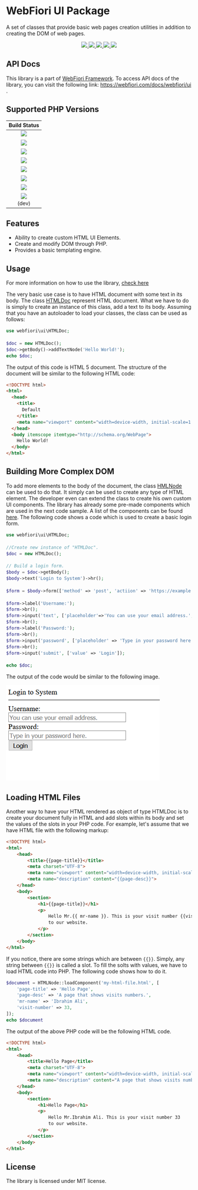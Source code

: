 # WebFiori UI Package
A set of classes that provide basic web pages creation utilities in addition to creating the DOM of web pages.

<p align="center">
  <a href="https://github.com/WebFiori/database/actions">
    <img src="https://github.com/WebFiori/ui/workflows/Build%20PHP%208.1/badge.svg?branch=master">
  </a>
  <a href="https://codecov.io/gh/WebFiori/ui">
    <img src="https://codecov.io/gh/WebFiori/ui/branch/master/graph/badge.svg" />
  </a>
  <a href="https://sonarcloud.io/dashboard?id=WebFiori_ui">
      <img src="https://sonarcloud.io/api/project_badges/measure?project=WebFiori_ui&metric=alert_status" />
  </a>
  <a href="https://github.com/WebFiori/ui/releases">
      <img src="https://img.shields.io/github/release/WebFiori/ui.svg?label=latest" />
  </a>
  <a href="https://packagist.org/packages/webfiori/ui">
      <img src="https://img.shields.io/packagist/dt/webfiori/ui?color=light-green">
  </a>
</p>

## API Docs
This library is a part of <a href="https://github.com/usernane/webfiori">WebFiori Framework</a>. To access API docs of the library, you can visit the following link: https://webfiori.com/docs/webfiori/ui .


## Supported PHP Versions
| Build Status |
|:-----------:|
|<a target="_blank" href="https://github.com/WebFiori/ui/actions/workflows/php70.yml"><img src="https://github.com/WebFiori/ui/workflows/Build%20PHP%207.0/badge.svg?branch=master"></a>|
|<a target="_blank" href="https://github.com/WebFiori/ui/actions/workflows/php71.yml"><img src="https://github.com/WebFiori/ui/workflows/Build%20PHP%207.1/badge.svg?branch=master"></a>|
|<a target="_blank" href="https://github.com/WebFiori/ui/actions/workflows/php72.yml"><img src="https://github.com/WebFiori/ui/workflows/Build%20PHP%207.2/badge.svg?branch=master"></a>|
|<a target="_blank" href="https://github.com/WebFiori/ui/actions/workflows/php73.yml"><img src="https://github.com/WebFiori/ui/workflows/Build%20PHP%207.3/badge.svg?branch=master"></a>|
|<a target="_blank" href="https://github.com/WebFiori/ui/actions/workflows/php74.yml"><img src="https://github.com/WebFiori/ui/workflows/Build%20PHP%207.4/badge.svg?branch=master"></a>|
|<a target="_blank" href="https://github.com/WebFiori/ui/actions/workflows/php80.yml"><img src="https://github.com/WebFiori/ui/workflows/Build%20PHP%208.0/badge.svg?branch=master"></a>|
|<a target="_blank" href="https://github.com/WebFiori/ui/actions/workflows/php81.yml"><img src="https://github.com/WebFiori/ui/workflows/Build%20PHP%208.1/badge.svg?branch=master"></a>|
|<a target="_blank" href="https://github.com/WebFiori/ui/actions/workflows/php82.yml"><img src="https://github.com/WebFiori/ui/workflows/Build%20PHP%208.2/badge.svg?branch=dev"></a><br>(dev)|

## Features
- Ability to create custom HTML UI Elements.
- Create and modify DOM through PHP.
- Provides a basic templating engine.
  
## Usage
For more information on how to use the library, [check here](https://webfiori.com/learn/ui-package)

The very basic use case is to have HTML document with some text in its body. The class <a href="https://webfiori.com/docs/webfiori/ui/HTMLDoc">HTMLDoc</a> represent HTML document. What we have to do is simply to create an instance of this class, add a text to its body. Assuming that you have an autoloader to load your classes, the class can be used as follows:
``` php
use webfiori\ui\HTMLDoc;

$doc = new HTMLDoc();
$doc->getBody()->addTextNode('Hello World!');
echo $doc;
```

The output of this code is HTML 5 document. The structure of the document will be similar to the following HTML code:
``` html
<!DOCTYPE html>
<html>
  <head>
    <title>
      Default
    </title>
    <meta name="viewport" content="width=device-width, initial-scale=1.0, maximum-scale=1.0, user-scalable=no">
  </head>
  <body itemscope itemtype="http://schema.org/WebPage">
    Hello World!
  </body>
</html>
```
## Building More Complex DOM
To add more elements to the body of the document, the class <a href="https://webfiori.com/docs/webfiori/ui/HTMLNode">HMLNode</a> can be used to do that. It simply can be used to create any type of HTML element. The developer even can extend the class to create his own custom UI components. The library has already some pre-made components which are used in the next code sample. A list of the components can be found <a href="https://webfiori.com/docs/webfiori/ui">here</a>. The following code shows a code which is used to create a basic login form.

``` php
use webfiori\ui\HTMLDoc;

//Create new instance of "HTMLDoc".
$doc = new HTMLDoc();

// Build a login form.
$body = $doc->getBody();
$body->text('Login to System')->hr();

$form = $body->form(['method' => 'post', 'actiion' => 'https://example.com/login']);

$form->label('Username:');
$form->br();
$form->input('text', ['placeholder'=>'You can use your email address.', 'style' => 'width:250px']);
$form->br();
$form->label('Password:');
$form->br();
$form->input('password', ['placeholder' => 'Type in your password here.', 'style' => 'width:250px']);
$form->br();
$form->input('submit', ['value' => 'Login']);

echo $doc;
```

The output of the code would be similar to the following image.

<img src="tests/images/login-form.png">

## Loading HTML Files
Another way to have your HTML rendered as object of type HTMLDoc is to create your document fully in HTML and add slots within its body and set the values of the slots in your PHP code. For example, let's assume that we have HTML file with the following markup:
``` html
<!DOCTYPE html>
<html>
    <head>
        <title>{{page-title}}</title>
        <meta charset="UTF-8">
        <meta name="viewport" content="width=device-width, initial-scale=1.0">
        <meta name="description" content="{{page-desc}}">
    </head>
    <body>
        <section>
            <h1>{{page-title}}</h1>
            <p>
                Hello Mr.{{ mr-name }}. This is your visit number {{visit-number}} 
                to our website.
            </p>
        </section>
    </body>
</html>
```
If you notice, there are some strings which are between `{{}}`. Simply, any string between `{{}}` is called a slot. To fill the solts with values, we have to load HTML code into PHP. The following code shows how to do it.
``` php
$document = HTMLNode::loadComponent('my-html-file.html', [
    'page-title' => 'Hello Page',
    'page-desc' => 'A page that shows visits numbers.',
    'mr-name' => 'Ibrahim Ali',
    'visit-number' => 33,
]);
echo $document
```
The output of the above PHP code will be the following HTML code.
``` html
<!DOCTYPE html>
<html>
    <head>
        <title>Hello Page</title>
        <meta charset="UTF-8">
        <meta name="viewport" content="width=device-width, initial-scale=1.0">
        <meta name="description" content="A page that shows visits numbers.">
    </head>
    <body>
        <section>
            <h1>Hello Page</h1>
            <p>
                Hello Mr.Ibrahim Ali. This is your visit number 33
                to our website.
            </p>
        </section>
    </body>
</html>
```
## License
The library is licensed under MIT license.
